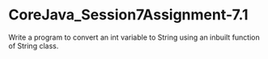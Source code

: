 # CoreJava_Session7Assignment-7.1
Write a program to convert an int variable to String using an inbuilt function of String class.
